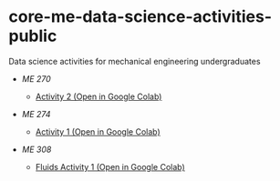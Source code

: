 # core-me-data-science-activities-public
Data science activities for mechanical engineering undergraduates

+ *ME 270*
    - [Activity 2 (Open in Google Colab)](https://colab.research.google.com/github/ebilionis/core-me-data-science-activities-public/blob/master/me274/Statics_02.ipynb)


+ *ME 274*
    - [Activity 1 (Open in Google Colab)](https://colab.research.google.com/github/ebilionis/core-me-data-science-activities-public/blob/master/me274/activity_01.ipynb)

+ *ME 308*
    - [Fluids Activity 1 (Open in Google Colab)](https://colab.research.google.com/github/ebilionis/core-me-data-science-activities-public/blob/master/me308/Fluids_01.ipynb)

